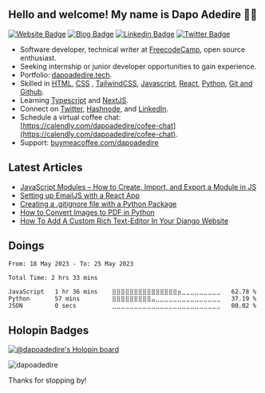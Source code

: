 ## Hello and welcome! My name is Dapo Adedire 👋🏾

[![Website Badge](https://img.shields.io/badge/-Portfolio-3B7EBF?style=for-the-badge&logo=Google-Chrome&logoColor=white&link=https://dapoadedire.tech)](https://dapoadedire.tech) [![Blog Badge](https://img.shields.io/badge/-Blog-3B7EBF?style=for-the-badge&logo=Hashnode&logoColor=white&link=https://dapoadedire.hashnode.dev)](https://dapoadedire.hashnode.dev) [![Linkedin Badge](https://img.shields.io/badge/-LinkedIn-3B7EBF?style=for-the-badge&logo=Linkedin&logoColor=white&link=https://www.linkedin.com/in/dapoadedire)](https://www.linkedin.com/in/dapoadedire) [![Twitter Badge](https://img.shields.io/badge/-@dapo_adedire-3B7EBF?style=for-the-badge&logo=twitter&logoColor=white&link=https://twitter.com/dapo_adedire)](https://twitter.com/dapo_adedire)


- Software developer, technical writer at [FreecodeCamp](https://www.freecodecamp.org/news/author/dapoadedire), open source enthusiast. 
- Seeking internship or junior developer opportunities to gain experience. 
- Portfolio: [dapoadedire.tech](https://dapoadedire.tech). 
- Skilled in [HTML](), [CSS]() , [TailwindCSS](https://tailwindcss.com/), [Javascript](), [React](https://reactjs.org/), [Python](), [Git and Github](). 
- Learning [Typescript](https://www.typescriptlang.org/) and [NextJS](https://nextjs.org/).
- Connect on [Twitter](https://www.twitter.com/dapo_adedire), [Hashnode](https://dapoadedire.hashnode.dev), and [LinkedIn](https://www.linkedin.com/in/dapoadedire/). 
- Schedule a virtual coffee chat: [https://calendly.com/dapoadedire/cofee-chat](https://calendly.com/dapoadedire/cofee-chat). 
- Support: [buymeacoffee.com/dapoadedire](https://www.buymeacoffee.com/dapoadedire)



## Latest Articles

- [JavaScript Modules – How to Create, Import, and Export a Module in JS](https://www.freecodecamp.org/news/javascript-modules/)
- [Setting up EmailJS with a React App](https://dapoadedire.hashnode.dev//setting-up-emailjs-with-a-react-app)
- [Creating a .gitignore file with a Python Package](https://dapoadedire.hashnode.dev//creating-a-gitignore-file-with-a-python-package)
- [How to Convert Images to PDF in Python](https://dapoadedire.hashnode.dev//how-to-convert-images-to-pdf-in-python)
- [How To Add A Custom Rich Text-Editor In Your Django Website](https://dapoadedire.hashnode.dev//how-to-add-a-custom-rich-text-editor-in-your-django-website)


## Doings 
<!--START_SECTION:waka-->

```text
From: 18 May 2023 - To: 25 May 2023

Total Time: 2 hrs 33 mins

JavaScript   1 hr 36 mins    ⣿⣿⣿⣿⣿⣿⣿⣿⣿⣿⣿⣿⣿⣿⣿⣶⣀⣀⣀⣀⣀⣀⣀⣀⣀   62.78 %
Python       57 mins         ⣿⣿⣿⣿⣿⣿⣿⣿⣿⣤⣀⣀⣀⣀⣀⣀⣀⣀⣀⣀⣀⣀⣀⣀⣀   37.19 %
JSON         0 secs          ⣀⣀⣀⣀⣀⣀⣀⣀⣀⣀⣀⣀⣀⣀⣀⣀⣀⣀⣀⣀⣀⣀⣀⣀⣀   00.02 %
```

<!--END_SECTION:waka-->

## Holopin Badges


[![@dapoadedire's Holopin board](https://holopin.io/api/user/board?user=dapoadedire)](https://holopin.io/@dapoadedire)
<p align="left"> <img src="https://komarev.com/ghpvc/?username=dapoadedire&label=Profile%20views&color=0e75b6&style=flat" alt="dapoadedire" /> </p>


Thanks for stopping by!

